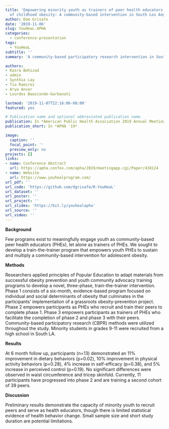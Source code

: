 ```yaml
---
title: 'Empowering minority youth as trainers of peer health educators for the prevention
  of childhood obesity: A community-based intervention in South Los Angeles'
author: Dom Grisafe
date: '2019-11-06'
slug: YouHeaL-APHA
categories:
  - conference-presentation
tags:
  - YouHeaL
subtitle: ''
summary: 'A community-based participatory research intervention in South Los Angeles to empower high school students to develop healthy nutrition and exercise habits. Effect sizes of preliminary results were small, but in expected directions. Data collection will continue through 2022.'

authors:
- Kasra Behizad
- admin
- Synthia Lay
- Tia Ramirez
- Arya Anvar
- Lourdes Baezconde-Garbanati

lastmod: '2019-11-07T22:16:06-08:00'
featured: yes

# Publication name and optional abbreviated publication name.
publication: In *American Public Health Association 2019 Annual Meeting and Expo*
publication_short: In *APHA '19*

image:
  caption: ''
  focal_point: ''
  preview_only: no
projects: []
links:
- name: Conference Abstract
  url: https://apha.confex.com/apha/2019/meetingapp.cgi/Paper/438124
- name: Website
  url: https://www.youhealprogram.com/
url_pdf: ''
url_code: 'https://github.com/dgrisafe/R-YouHeaL'
url_dataset: ''
url_poster: ''
url_project: ''
url_slides: 'https://bit.ly/youhealapha'
url_source: ''
url_video: ''
---
```


**Background**  

Few programs exist to meaningfully engage youth as community-based peer health educators (PHEs), let alone as trainers of PHEs. We sought to develop a train-the-trainer program that empowers youth PHEs to sustain and multiply a community-based intervention for adolescent obesity.

**Methods**  

Researchers applied principles of Popular Education to adapt materials from successful obesity prevention and youth community advocacy training programs to develop a novel, three-phase, train-the-trainer intervention. Phase 1 consists of a six-month, evidence-based program focused on individual and social determinants of obesity that culminates in the participants’ implementation of a grassroots obesity-prevention project. Phase 2 empowers participants as PHEs who recruit and train their peers to complete phase 1. Phase 3 empowers participants as trainers of PHEs who facilitate the completion of phase 2 and phase 3 with their peers. Community-based participatory research (CBPR) methods were utilized throughout the study. Minority students in grades 9-11 were recruited from a high school in South LA.

**Results**  

At 6 month follow up, participants (n=13) demonstrated an 11% improvement in dietary behaviors (p=0.02), 10% improvement in physical activity behaviors (p=0.28), 4% increase in self-efficacy (p=0.38), and 5% increase in perceived control (p=0.19). No significant differences were observed in waist circumference and tricep skinfold. Currently, 11 participants have progressed into phase 2 and are training a second cohort of 39 peers.

**Discussion**  

Preliminary results demonstrate the capacity of minority youth to recruit peers and serve as health educators, though there is limited statistical evidence of health behavior change. Small sample size and short study duration are potential limitations.

